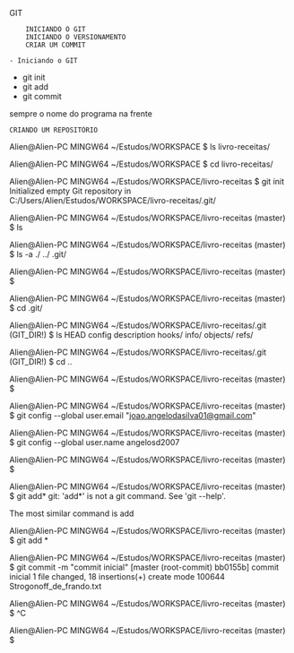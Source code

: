 GIT

		INICIANDO O GIT
		INICIANDO O VERSIONAMENTO
		CRIAR UM COMMIT

	- Iniciando o GIT

* git init
* git add
* git commit

sempre o nome do programa na frente

	CRIANDO UM REPOSITÓRIO


Alien@Alien-PC MINGW64 ~/Estudos/WORKSPACE
$ ls
livro-receitas/

Alien@Alien-PC MINGW64 ~/Estudos/WORKSPACE
$ cd livro-receitas/

Alien@Alien-PC MINGW64 ~/Estudos/WORKSPACE/livro-receitas
$ git init
Initialized empty Git repository in C:/Users/Alien/Estudos/WORKSPACE/livro-receitas/.git/

Alien@Alien-PC MINGW64 ~/Estudos/WORKSPACE/livro-receitas (master)
$ ls

Alien@Alien-PC MINGW64 ~/Estudos/WORKSPACE/livro-receitas (master)
$ ls -a
./  ../  .git/

Alien@Alien-PC MINGW64 ~/Estudos/WORKSPACE/livro-receitas (master)
$

Alien@Alien-PC MINGW64 ~/Estudos/WORKSPACE/livro-receitas (master)
$ cd .git/

Alien@Alien-PC MINGW64 ~/Estudos/WORKSPACE/livro-receitas/.git (GIT_DIR!)
$ ls
HEAD  config  description  hooks/  info/  objects/  refs/

Alien@Alien-PC MINGW64 ~/Estudos/WORKSPACE/livro-receitas/.git (GIT_DIR!)
$ cd ..

Alien@Alien-PC MINGW64 ~/Estudos/WORKSPACE/livro-receitas (master)
$

Alien@Alien-PC MINGW64 ~/Estudos/WORKSPACE/livro-receitas (master)
$ git config --global user.email "joao.angelodasilva01@gmail.com"

Alien@Alien-PC MINGW64 ~/Estudos/WORKSPACE/livro-receitas (master)
$ git config --global user.name angelosd2007

Alien@Alien-PC MINGW64 ~/Estudos/WORKSPACE/livro-receitas (master)
$

Alien@Alien-PC MINGW64 ~/Estudos/WORKSPACE/livro-receitas (master)
$ git add*
git: 'add*' is not a git command. See 'git --help'.

The most similar command is
        add

Alien@Alien-PC MINGW64 ~/Estudos/WORKSPACE/livro-receitas (master)
$ git add *

Alien@Alien-PC MINGW64 ~/Estudos/WORKSPACE/livro-receitas (master)
$ git commit -m "commit inicial"
[master (root-commit) bb0155b] commit inicial
 1 file changed, 18 insertions(+)
 create mode 100644 Strogonoff_de_frando.txt

Alien@Alien-PC MINGW64 ~/Estudos/WORKSPACE/livro-receitas (master)
$ ^C

Alien@Alien-PC MINGW64 ~/Estudos/WORKSPACE/livro-receitas (master)
$

